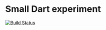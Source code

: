 # Small Dart experiment

[![Build Status](https://staging.travis-ci.com/mit-mit/experiments.svg?branch=master)](https://staging.travis-ci.com/mit-mit/experiments)

